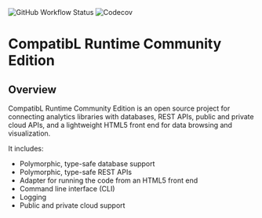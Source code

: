 <img alt="GitHub Workflow Status" src="https://img.shields.io/github/actions/workflow/status/exxpe1/test/python-package.yml">

<img alt="Codecov" src="https://img.shields.io/codecov/c/github/exxpe1/test">


# CompatibL Runtime Community Edition

## Overview

CompatibL Runtime Community Edition is an open source project 
for connecting analytics libraries with databases, REST APIs,
public and private cloud APIs, and a lightweight HTML5 front
end for data browsing and visualization.

It includes:

* Polymorphic, type-safe database support
* Polymorphic, type-safe REST APIs
* Adapter for running the code from an HTML5 front end 
* Command line interface (CLI)
* Logging
* Public and private cloud support
